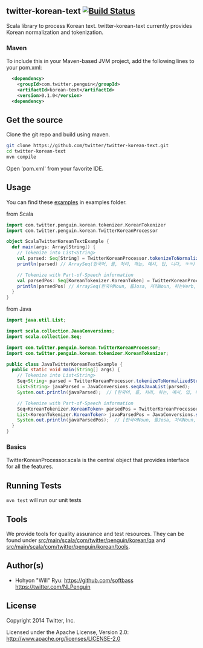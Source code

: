 

## twitter-korean-text [![Build Status](https://secure.travis-ci.org/twitter/twitter-korean-text.png?branch=master)](http://travis-ci.org/twitter/twitter-korean-text)

Scala library to process Korean text. twitter-korean-text currently provides Korean normalization and tokenization. 

### Maven
To include this in your Maven-based JVM project, add the following lines to your pom.xml:

```xml
  <dependency>
    <groupId>com.twitter.penguin</groupId>
    <artifactId>korean-text</artifactId>
    <version>0.1.0</version>
  <dependency>
```

## Get the source

Clone the git repo and build using maven.
```bash
git clone https://github.com/twitter/twitter-korean-text.git
cd twitter-korean-text
mvn compile
```

Open 'pom.xml' from your favorite IDE.

## Usage

You can find these [examples](examples) in examples folder.

from Scala
```scala
import com.twitter.penguin.korean.tokenizer.KoreanTokenizer
import com.twitter.penguin.korean.TwitterKoreanProcessor

object ScalaTwitterKoreanTextExample {
  def main(args: Array[String]) {
    // Tokenize into List<String>
    val parsed: Seq[String] = TwitterKoreanProcessor.tokenizeToNormalizedStrings("한국어를 처리하는 예시입니닼ㅋㅋㅋㅋㅋ")
    println(parsed) // ArraySeq(한국어, 를, 처리, 하는, 예시, 입, 니다, ㅋㅋ)

    // Tokenize with Part-of-Speech information
    val parsedPos: Seq[KoreanTokenizer.KoreanToken] = TwitterKoreanProcessor.tokenizeWithNormalization("한국어를 처리하는 예시입니닼ㅋㅋㅋㅋㅋ")
    println(parsedPos) // ArraySeq(한국어Noun, 를Josa, 처리Noun, 하는Verb, 예시Noun, 입Verb, 니다Eomi, ㅋㅋKoreanParticle)
  }
}
```

from Java
```java
import java.util.List;

import scala.collection.JavaConversions;
import scala.collection.Seq;

import com.twitter.penguin.korean.TwitterKoreanProcessor;
import com.twitter.penguin.korean.tokenizer.KoreanTokenizer;

public class JavaTwitterKoreanTextExample {
  public static void main(String[] args) {
    // Tokenize into List<String>
    Seq<String> parsed = TwitterKoreanProcessor.tokenizeToNormalizedStrings("한국어를 처리하는 예시입니닼ㅋㅋㅋㅋㅋ");
    List<String> javaParsed = JavaConversions.seqAsJavaList(parsed);
    System.out.println(javaParsed);  // [한국어, 를, 처리, 하는, 예시, 입, 니다, ㅋㅋ]

    // Tokenize with Part-of-Speech information
    Seq<KoreanTokenizer.KoreanToken> parsedPos = TwitterKoreanProcessor.tokenizeWithNormalization("한국어를 처리하는 예시입니닼ㅋㅋㅋㅋㅋ");
    List<KoreanTokenizer.KoreanToken> javaParsedPos = JavaConversions.seqAsJavaList(parsedPos);
    System.out.println(javaParsedPos);  // [한국어Noun, 를Josa, 처리Noun, 하는Verb, 예시Noun, 입Verb, 니다Eomi, ㅋㅋKoreanParticle]
  }
}
```


### Basics

TwitterKoreanProcessor.scala is the central object that provides interface for all the features.

## Running Tests

`mvn test` will run our unit tests

## Tools

We provide tools for quality assurance and test resources. They can be found under [src/main/scala/com/twitter/penguin/korean/qa](src/main/scala/com/twitter/penguin/korean/qa) and [src/main/scala/com/twitter/penguin/korean/tools](src/main/scala/com/twitter/penguin/korean/tools).
 

## Author(s)

* Hohyon "Will" Ryu: https://github.com/softbass https://twitter.com/NLPenguin

## License

Copyright 2014 Twitter, Inc.

Licensed under the Apache License, Version 2.0: http://www.apache.org/licenses/LICENSE-2.0
